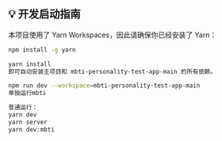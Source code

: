 ## 💡 开发启动指南

本项目使用了 Yarn Workspaces，因此请确保你已经安装了 Yarn：

```bash
npm install -g yarn

yarn install
即可自动安装主项目和 mbti-personality-test-app-main 的所有依赖。

npm run dev --workspace=mbti-personality-test-app-main
单独运行mbti

普通运行：
yarn dev 
yarn server
yarn dev:mbti